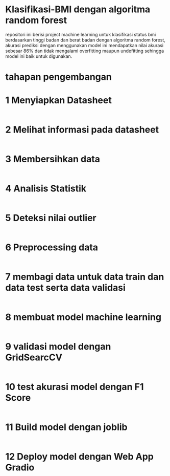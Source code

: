 # Klasifikasi-BMI dengan algoritma random forest
repositori ini berisi project machine learning untuk klasifikasi status bmi berdasarkan tinggi badan dan berat badan dengan algoritma random forest, akurasi prediksi dengan menggunakan model ini mendapatkan nilai akurasi sebesar 86% dan tidak mengalami overfitting maupun undefitting sehingga model ini baik untuk digunakan.
# tahapan pengembangan 
# 1 Menyiapkan Datasheet
```
```
# 2 Melihat informasi pada datasheet
``` 
```
# 3 Membersihkan data  
```
```
# 4 Analisis Statistik 
```
```
# 5 Deteksi nilai outlier 
```
```
# 6 Preprocessing data 
```
```
# 7 membagi data untuk data train dan data test serta data validasi
```
```
# 8 membuat model machine learning 
```
```
# 9 validasi model dengan GridSearcCV
```
```
# 10 test akurasi model dengan F1 Score 
```
```
# 11 Build model dengan joblib
```
```
# 12 Deploy model dengan Web App Gradio
```
```
